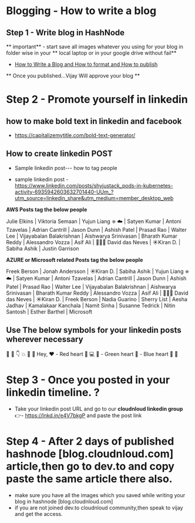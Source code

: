 # Blogging - How to write a blog

## Step 1 - Write blog in HashNode 

** important** - start save all images whatever you using for your blog in folder wise in your ** local laptop or in your google drive without fail**

- [How to Write a Blog and How to format and How to publish ](/docs/hash-node-blogging-howto-v1.0.pdf)


** Once you published...Vijay Will approve your blog **

# Step 2 - Promote yourself in linkedin

## how to make bold text in linkedin and facebook
- https://capitalizemytitle.com/bold-text-generator/

## How to create linkedin POST

- Sample linkedin post--- how to tag people

- sample linkedin post - https://www.linkedin.com/posts/shyjustack_pods-in-kubernetes-activity-6935942603632701440-UUm_?utm_source=linkedin_share&utm_medium=member_desktop_web

**AWS Posts tag  the below people**

Julie Elkins | Viktoria Semaan  |  Yujun Liang ⎈ ☁️  | Satyen Kumar  |  Antoni Tzavelas  | Adrian Cantrill | Jason Dunn | Ashish Patel | Prasad Rao | Walter Lee | Vijayabalan Balakrishnan | Aishwarya Srinivasan | Bharath Kumar Reddy | Alessandro Vozza | Asif Ali | 👨🏻‍💻 David das Neves | ☀️Kiran D. | Sabiha Ashik | Justin Garrison


**AZURE or Microsoft related Posts tag  the below people**

Freek Berson | Jonah Andersson | ☀️Kiran D. | Sabiha Ashik | Yujun Liang ⎈ ☁️  | Satyen Kumar  |  Antoni Tzavelas  | Adrian Cantrill | Jason Dunn | Ashish Patel | Prasad Rao | Walter Lee | Vijayabalan Balakrishnan | Aishwarya Srinivasan | Bharath Kumar Reddy | Alessandro Vozza | Asif Ali | 👨🏻‍💻 David das Neves | ☀️Kiran D. | Freek Berson | Nadia Guarino | Sherry List | Aesha Jadhav | Kamalakaar Kanchala | Namit Sinha | Susanne Tedrick | Nitin Santosh | Esther Barthel | Microsoft 


## Use The below symbols for your linkedin posts wherever necessary

💪
🙂
👇
💥
📝
👋 Hey,
❤️ - Red heart 
🧑
💻
💚 - Green heart 
💙 - Blue heart 
🎯
📢


# Step 3 - Once you posted in your linkedin timeline. ?

- Take your linkedin post URL and go to our **cloudnloud linkedin group** 👉- https://lnkd.in/e4V7bkgP and paste the post link

# Step 4 - After 2 days of published hashnode [blog.cloudnloud.com] article,then go to dev.to and copy paste the same article there also.

- make sure you have all the images which you saved while writing your blog in hashnode [blog.cloudnloud.com]
- if you are not joined dev.to cloudnloud community,then speak to vijay and get the access.

